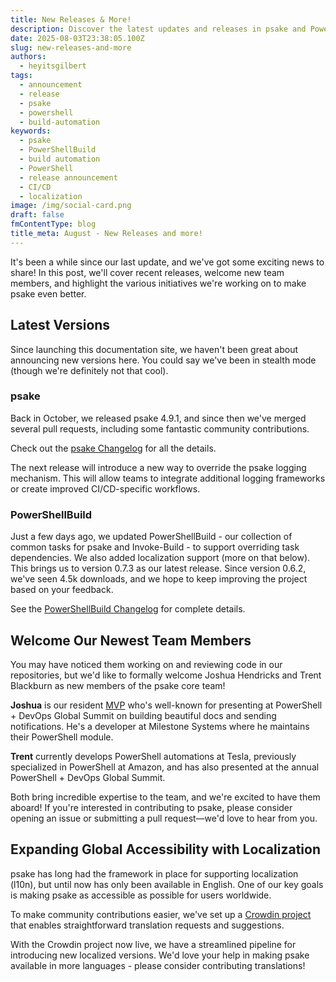 ```yaml
---
title: New Releases & More!
description: Discover the latest updates and releases in psake and PowerShellBuild that you won't want to miss!
date: 2025-08-03T23:38:05.100Z
slug: new-releases-and-more
authors:
  - heyitsgilbert
tags:
  - announcement
  - release
  - psake
  - powershell
  - build-automation
keywords:
  - psake
  - PowerShellBuild
  - build automation
  - PowerShell
  - release announcement
  - CI/CD
  - localization
image: /img/social-card.png
draft: false
fmContentType: blog
title_meta: August - New Releases and more!
---
```


It's been a while since our last update, and we've got some exciting news to
share! In this post, we'll cover recent releases, welcome new team members, and
highlight the various initiatives we're working on to make psake even better.

<!-- truncate -->

## Latest Versions

Since launching this documentation site, we haven't been great about announcing
new versions here. You could say we've been in stealth mode (though we're
definitely not that cool).

### psake

Back in October, we released psake 4.9.1, and since then we've merged several
pull requests, including some fantastic community contributions.

Check out the
[psake Changelog](https://github.com/psake/psake/blob/main/CHANGELOG.md) for all
the details.

The next release will introduce a new way to override the psake logging
mechanism. This will allow teams to integrate additional logging frameworks or
create improved CI/CD-specific workflows.

### PowerShellBuild

Just a few days ago, we updated PowerShellBuild - our collection of common tasks
for psake and Invoke-Build - to support overriding task dependencies. We also
added localization support (more on that below). This brings us to version 0.7.3
as our latest release. Since version 0.6.2, we've seen 4.5k downloads, and we
hope to keep improving the project based on your feedback.

See the
[PowerShellBuild Changelog](https://github.com/psake/PowerShellBuild/blob/main/CHANGELOG.md)
for complete details.

## Welcome Our Newest Team Members

You may have noticed them working on and reviewing code in our repositories, but
we'd like to formally welcome Joshua Hendricks and Trent Blackburn as new
members of the psake core team!

**Joshua** is our resident
[MVP](https://mvp.microsoft.com/MVP/profile/f98b4f3e-12fd-40de-bdce-1467f04d430d)
who's well-known for presenting at PowerShell + DevOps Global Summit on building
beautiful docs and sending notifications. He's a developer at Milestone Systems
where he maintains their PowerShell module.

**Trent** currently develops PowerShell automations at Tesla, previously
specialized in PowerShell at Amazon, and has also presented at the annual
PowerShell + DevOps Global Summit.

Both bring incredible expertise to the team, and we're excited to have them
aboard! If you're interested in contributing to psake, please consider opening
an issue or submitting a pull request—we'd love to hear from you.

## Expanding Global Accessibility with Localization

psake has long had the framework in place for supporting localization (l10n),
but until now has only been available in English. One of our key goals is making
psake as accessible as possible for users worldwide.

To make community contributions easier, we've set up a
[Crowdin project](http://crowdin.com/project/psake) that enables straightforward
translation requests and suggestions.

With the Crowdin project now live, we have a streamlined pipeline for
introducing new localized versions. We'd love your help in making psake
available in more languages - please consider contributing translations!
